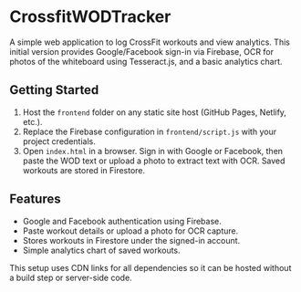 # CrossfitWODTracker

A simple web application to log CrossFit workouts and view analytics.
This initial version provides Google/Facebook sign-in via Firebase, OCR for
photos of the whiteboard using Tesseract.js, and a basic analytics chart.

## Getting Started

1. Host the `frontend` folder on any static site host (GitHub Pages, Netlify, etc.).
2. Replace the Firebase configuration in `frontend/script.js` with your project
   credentials.
3. Open `index.html` in a browser. Sign in with Google or Facebook, then paste
   the WOD text or upload a photo to extract text with OCR. Saved workouts are
   stored in Firestore.

## Features

- Google and Facebook authentication using Firebase.
- Paste workout details or upload a photo for OCR capture.
- Stores workouts in Firestore under the signed-in account.
- Simple analytics chart of saved workouts.

This setup uses CDN links for all dependencies so it can be hosted without a
build step or server-side code.
